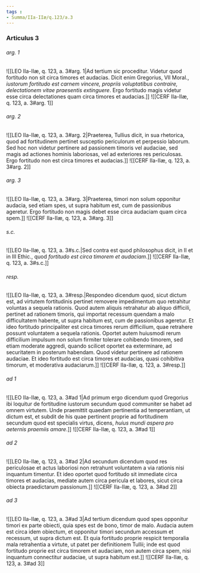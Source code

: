 ```yaml
---
tags : 
- Summa/IIa-IIæ/q.123/a.3
---
```


### Articulus 3

###### arg. 1
![[LEO IIa-IIæ, q. 123, a. 3#arg. 1|Ad tertium sic proceditur. Videtur quod fortitudo non sit circa timores et audacias. Dicit enim Gregorius, VII Moral., *iustorum fortitudo est carnem vincere, propriis voluptatibus contraire, delectationem vitae praesentis extinguere*. Ergo fortitudo magis videtur esse circa delectationes quam circa timores et audacias.]]
![[CERF IIa-IIæ, q. 123, a. 3#arg. 1]]

###### arg. 2
![[LEO IIa-IIæ, q. 123, a. 3#arg. 2|Praeterea, Tullius dicit, in sua rhetorica, quod ad fortitudinem pertinet susceptio periculorum et perpessio laborum. Sed hoc non videtur pertinere ad passionem timoris vel audaciae, sed magis ad actiones hominis laboriosas, vel ad exteriores res periculosas. Ergo fortitudo non est circa timores et audacias.]]
![[CERF IIa-IIæ, q. 123, a. 3#arg. 2]]

###### arg. 3
![[LEO IIa-IIæ, q. 123, a. 3#arg. 3|Praeterea, timori non solum opponitur audacia, sed etiam spes, ut supra habitum est, cum de passionibus ageretur. Ergo fortitudo non magis debet esse circa audaciam quam circa spem.]]
![[CERF IIa-IIæ, q. 123, a. 3#arg. 3]]

###### s.c.
![[LEO IIa-IIæ, q. 123, a. 3#s.c.|Sed contra est quod philosophus dicit, in II et in III Ethic., quod *fortitudo est circa timorem et audaciam*.]]
![[CERF IIa-IIæ, q. 123, a. 3#s.c.]]

###### resp.
![[LEO IIa-IIæ, q. 123, a. 3#resp.|Respondeo dicendum quod, sicut dictum est, ad virtutem fortitudinis pertinet removere impedimentum quo retrahitur voluntas a sequela rationis. Quod autem aliquis retrahatur ab aliquo difficili, pertinet ad rationem timoris, qui importat recessum quendam a malo difficultatem habente, ut supra habitum est, cum de passionibus ageretur. Et ideo fortitudo principaliter est circa timores rerum difficilium, quae retrahere possunt voluntatem a sequela rationis. Oportet autem huiusmodi rerum difficilium impulsum non solum firmiter tolerare cohibendo timorem, sed etiam moderate aggredi, quando scilicet oportet ea exterminare, ad securitatem in posterum habendam. Quod videtur pertinere ad rationem audaciae. Et ideo fortitudo est circa timores et audacias, quasi cohibitiva timorum, et moderativa audaciarum.]]
![[CERF IIa-IIæ, q. 123, a. 3#resp.]]

###### ad 1
![[LEO IIa-IIæ, q. 123, a. 3#ad 1|Ad primum ergo dicendum quod Gregorius ibi loquitur de fortitudine iustorum secundum quod communiter se habet ad omnem virtutem. Unde praemittit quaedam pertinentia ad temperantiam, ut dictum est, et subdit de his quae pertinent proprie ad fortitudinem secundum quod est specialis virtus, dicens, *huius mundi aspera pro aeternis praemiis amare*.]]
![[CERF IIa-IIæ, q. 123, a. 3#ad 1]]

###### ad 2
![[LEO IIa-IIæ, q. 123, a. 3#ad 2|Ad secundum dicendum quod res periculosae et actus laboriosi non retrahunt voluntatem a via rationis nisi inquantum timentur. Et ideo oportet quod fortitudo sit immediate circa timores et audacias, mediate autem circa pericula et labores, sicut circa obiecta praedictarum passionum.]]
![[CERF IIa-IIæ, q. 123, a. 3#ad 2]]

###### ad 3
![[LEO IIa-IIæ, q. 123, a. 3#ad 3|Ad tertium dicendum quod spes opponitur timori ex parte obiecti, quia spes est de bono, timor de malo. Audacia autem est circa idem obiectum, et opponitur timori secundum accessum et recessum, ut supra dictum est. Et quia fortitudo proprie respicit temporalia mala retrahentia a virtute, ut patet per definitionem Tullii; inde est quod fortitudo proprie est circa timorem et audaciam, non autem circa spem, nisi inquantum connectitur audaciae, ut supra habitum est.]]
![[CERF IIa-IIæ, q. 123, a. 3#ad 3]]


